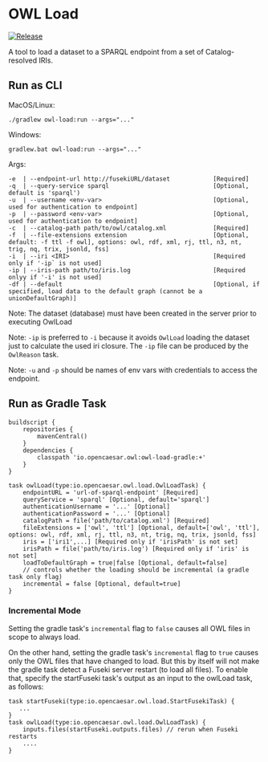 # OWL Load

[![Release](https://img.shields.io/github/v/tag/opencaesar/owl-tools?label=release)](https://github.com/opencaesar/owl-tools/releases/latest)

A tool to load a dataset to a SPARQL endpoint from a set of Catalog-resolved IRIs.

## Run as CLI
MacOS/Linux:
```
./gradlew owl-load:run --args="..."
```
Windows:
```
gradlew.bat owl-load:run --args="..."
```

Args:
```
-e  | --endpoint-url http://fusekiURL/dataset            [Required]
-q  | --query-service sparql                             [Optional, default is 'sparql')
-u  | --username <env-var>                               [Optional, used for authentication to endpoint]
-p  | --password <env-var>                               [Optional, used for authentication to endpoint]
-c  | --catalog-path path/to/owl/catalog.xml             [Required]
-f  | --file-extensions extension                        [Optional, default: -f ttl -f owl], options: owl, rdf, xml, rj, ttl, n3, nt, trig, nq, trix, jsonld, fss]
-i  | --iri <IRI>                                        [Required only if '-ip` is not used]
-ip | --iris-path path/to/iris.log                       [Required onlyy if '-i' is not used]
-df | --default                                          [Optional, if specified, load data to the default graph (cannot be a unionDefaultGraph)]
```
Note: The dataset (database) must have been created in the server prior to executing OwlLoad

Note: `-ip` is preferred to `-i` because it avoids `OwlLoad` loading the dataset just to calculate the used iri closure. The `-ip` file can be produced by the `OwlReason` task.

Note: `-u` and `-p` should be names of env vars with credentials to access the endpoint.

## Run as Gradle Task

```
buildscript {
	repositories {
  		mavenCentral()
	}
	dependencies {
		classpath 'io.opencaesar.owl:owl-load-gradle:+'
	}
}

task owlLoad(type:io.opencaesar.owl.load.OwlLoadTask) {
	endpointURL = 'url-of-sparql-endpoint' [Required]
	queryService = 'sparql' [Optional, default='sparql']
	authenticationUsername = '...' [Optional]
	authenticationPassword = '...' [Optional]
	catalogPath = file('path/to/catalog.xml') [Required]
    fileExtensions = ['owl', 'ttl'] [Optional, default=['owl', 'ttl'], options: owl, rdf, xml, rj, ttl, n3, nt, trig, nq, trix, jsonld, fss]
    iris = ['iri1',...] [Required only if 'irisPath' is not set]
    irisPath = file('path/to/iris.log') [Required only if 'iris' is not set]
    loadToDefaultGraph = true|false [Optional, default=false]
    // controls whether the loading should be incremental (a gradle task only flag)
    incremental = false [Optional, default=true]
}               
```

### Incremental Mode

Setting the gradle task's `incremental` flag to `false` causes all OWL files in scope to always load.

On the other hand, setting the gradle task's `incremental` flag to `true` causes only the OWL files that have changed to load. But this
by itself will not make the gradle task detect a Fuseki server restart (to load all files). To enable that, specify the startFuseki task's 
output as an input to the owlLoad task, as follows:  

```
task startFuseki(type:io.opencaesar.owl.load.StartFusekiTask) {
   ...
}
task owlLoad(type:io.opencaesar.owl.load.OwlLoadTask) {
	inputs.files(startFuseki.outputs.files) // rerun when Fuseki restarts
	....
}               
```
